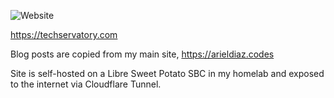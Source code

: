 ![Website](https://img.shields.io/website?style=flat&url=https%3A%2F%2Ftechservatory.com%2F)

https://techservatory.com

Blog posts are copied from my main site, https://arieldiaz.codes

Site is self-hosted on a Libre Sweet Potato SBC in my homelab and exposed to the internet via Cloudflare Tunnel.
